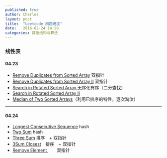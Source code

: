 ```yaml
---
published: true
author: Charles
layout: post
title:  "Leetcode 刷题进度"
date:   2016-02-24 14:28
categories: 数据结构与算法
---
```



### 线性表

#### 04.23
- [Remove Duplicates from Sorted Array](https://leetcode.com/problems/remove-duplicates-from-sorted-array/) 双指针
- [Remove Duplicates from Sorted Array II](https://leetcode.com/problems/remove-duplicates-from-sorted-array-ii/) 双指针
- [Search in Rotated Sorted Array ](https://leetcode.com/problems/search-in-rotated-sorted-array/) 无序化有序（二分查找）
- [Search in Rotated Sorted Array II](https://leetcode.com/problems/search-in-rotated-sorted-array-ii/)
- [Median of Two Sorted Arrays](https://leetcode.com/problems/median-of-two-sorted-arrays/)（利用已排序的特性，逐次淘汰）


----------

#### 04.24
- [Longest Consecutive Sequence](https://leetcode.com/problems/longest-consecutive-sequence/) hash
- [Two Sum](https://leetcode.com/problems/two-sum/) hash
- [Three Sum](https://leetcode.com/problems/3sum/)  排序　+ 双指针
- [3Sum Closest](https://leetcode.com/submissions/detail/59874039/)　排序　+ 双指针
- [Remove Element ](https://leetcode.com/problems/remove-element/)　　双指针

